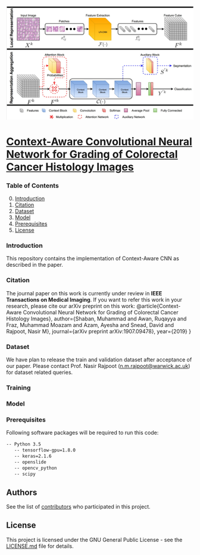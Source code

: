 ![IF FORKED DO NOT REMOVE](etc/Flow_Diagram.jpg)

# [Context-Aware Convolutional Neural Network for Grading of Colorectal Cancer Histology Images](https://tia-lab.github.io/Context-Aware-CNN/)

### Table of Contents
0. [Introduction](#introduction)
0. [Citation](#citation)
0. [Dataset](#Dataset)
0. [Model](#model)
0. [Prerequisites](#prerequisites)
0. [License](#License)

### Introduction

This repository contains the implementation of Context-Aware CNN as described in the paper.

### Citation

The journal paper on this work is currently under review in **IEEE Transactions on Medical Imaging**. If you want to refer this work in your research, please cite our arXiv preprint on this work:
@article{Context-Aware Convolutional Neural Network for Grading of Colorectal Cancer Histology Images},
  author={Shaban, Muhammad and Awan, Ruqayya and Fraz, Muhammad Moazam and Azam, Ayesha and Snead, David and Rajpoot, Nasir M},
  journal={arXiv preprint arXiv:1907.09478},
  year={2019}
}


### Dataset

We have plan to release the train and validation dataset after acceptance of our paper. Please contact Prof. Nasir Rajpoot (n.m.rajpoot@warwick.ac.uk) for dataset related queries.

### Training


### Model

### Prerequisites
Following software packages will be required to run this code:

```
-- Python 3.5
   -- tensorflow-gpu=1.8.0
   -- keras=2.1.6
   -- openslide
   -- opencv_python
   -- scipy
```
## Authors

See the list of [contributors](https://github.com/TIA-Lab/Context-Aware-CNN/graphs/contributors) who participated in this project.

## License

This project is licensed under the GNU General Public License - see the [LICENSE.md](https://github.com/TIA-Lab/Context-Aware-CNN/blob/master/License.md) file for details.
